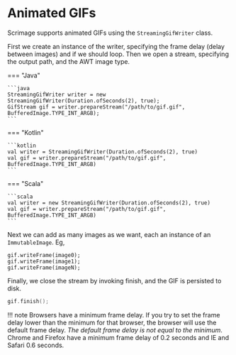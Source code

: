 Animated GIFs
===============

Scrimage supports animated GIFs using the `StreamingGifWriter` class.

First we create an instance of the writer, specifying the frame delay (delay between images) and if we should loop.
Then we open a stream, specifying the output path, and the AWT image type.

=== "Java"

    ```java
    StreamingGifWriter writer = new StreamingGifWriter(Duration.ofSeconds(2), true);
    GifStream gif = writer.prepareStream("/path/to/gif.gif", BufferedImage.TYPE_INT_ARGB);
    ```

=== "Kotlin"

    ```kotlin
    val writer = StreamingGifWriter(Duration.ofSeconds(2), true)
    val gif = writer.prepareStream("/path/to/gif.gif", BufferedImage.TYPE_INT_ARGB)
    ```

=== "Scala"

    ```scala
    val writer = new StreamingGifWriter(Duration.ofSeconds(2), true)
    val gif = writer.prepareStream("/path/to/gif.gif", BufferedImage.TYPE_INT_ARGB)
    ```


Next we can add as many images as we want, each an instance of an `ImmutableImage`. Eg,

```
gif.writeFrame(image0);
gif.writeFrame(image1);
gif.writeFrame(imageN);
```

Finally, we close the stream by invoking finish, and the GIF is persisted to disk.

```kotlin
gif.finish();
```



!!! note
   Browsers have a minimum frame delay. If you try to set the frame delay lower than the minimum for that browser,
   the browser will use the default frame delay. *The default frame delay is not equal to the minimum*. Chrome and
   Firefox have a minimum frame delay of 0.2 seconds and IE and Safari 0.6 seconds.





